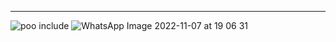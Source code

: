 

****
![poo include](https://user-images.githubusercontent.com/101153757/200628238-030c8431-f6e0-4119-8d4a-673e343ef1bc.PNG)
![WhatsApp Image 2022-11-07 at 19 06 31](https://user-images.githubusercontent.com/101153757/201503775-3002a155-f865-4905-88f5-00e3c5338661.jpeg)
